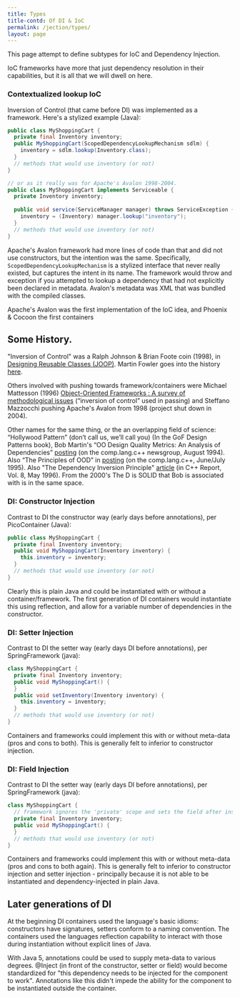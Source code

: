 ```yaml
---
title: Types
title-contd: Of DI & IoC
permalink: /jection/types/
layout: page
---
```


This page attempt to define subtypes for IoC and Dependency Injection.

IoC frameworks have more that just dependency resolution in their capabilities, but it is all that we 
will dwell on here. 

### Contextualized lookup IoC

Inversion of Control (that came before DI) was implemented as a framework. Here's a stylized example (Java):

```java
public class MyShoppingCart {
  private final Inventory inventory;
  public MyShoppingCart(ScopedDependencyLookupMechanism sdlm) {
    inventory = sdlm.lookup(Inventory.class);
  }
  // methods that would use inventory (or not)
}

// or as it really was for Apache's Avalon 1998-2004.
public class MyShoppingCart implements Serviceable {
  private Inventory inventory;
              
  public void service(ServiceManager manager) throws ServiceException {
    inventory = (Inventory) manager.lookup("inventory");
  } 
  // methods that would use inventory (or not)
}
```

Apache's Avalon framework had more lines of code than that and did not use constructors, but the intention was the same. Specifically, `ScopedDependencyLookupMechanism` is a stylized interface that never really existed, but captures the intent in its name.  The 
framework would throw and exception if you attempted to lookup a dependency that had not explicitly been declared in metadata. 
Avalon's metadata was XML that was bundled with the compiled classes.

Apache's Avalon was the first implementation of the IoC idea, and Phoenix & Cocoon the first containers

## Some History.

"Inversion of Control" was a Ralph Johnson & Brian Foote coin (1998), in [Designing Reusable Classes (JOOP)](http://www.laputan.org/drc/drc.html). Martin Fowler goes into the history [here](https://martinfowler.com/bliki/InversionOfControl.html). 

Others involved with pushing towards framework/containers were Michael Mattesson (1996) [Object-Oriented Frameworks : A survey of methodological issues](http://web.archive.org/web/20000815083810/www.ipd.hk-r.se/michaelm/thesis/toc.html) (“inversion of control” used in passing) and Steffano Mazzocchi pushing Apache's Avalon from 1998 (project shut down in 2004). 

Other names for the same thing, or the an overlapping field of science: “Hollywood Pattern” (don’t call us, we’ll call you) (In the GoF Design Patterns book), Bob Martin's “OO Design Quality Metrics: An Analysis of Dependencies” [posting](http://groups.google.com/group/comp.lang.c++/msg/b9c929f55c52e4a2) (on the comp.lang.c++ newsgroup, August 1994). Also “The Principles of OOD” in [posting](http://groups.google.com/group/comp.lang.c++/msg/30f7c7701209faba?dmode=source) (on the comp.lang.c++, June/July 1995). Also "The Dependency Inversion Principle" [article](http://www.objectmentor.com/resources/articles/dip.pdf) (in C++ Report, Vol. 8, May 1996). From the 2000's The D is SOLID that Bob is associated with is in the same space.

### DI: Constructor Injection

Contrast to DI the constructor way (early days before annotations), per PicoContainer (Java):

```java
public class MyShoppingCart {
  private final Inventory inventory;
  public void MyShoppingCart(Inventory inventory) {
    this.inventory = inventory;
  }
  // methods that would use inventory (or not)
}
```

Clearly this is plain Java and could be instantiated with or without a container/framework. The first generation of DI containers would 
instantiate this using reflection, and allow for a variable number of dependencies in the constructor.

### DI: Setter Injection

Contrast to DI the setter way (early days DI before annotations), per SpringFramework (java):

```java
class MyShoppingCart {
  private final Inventory inventory;
  public void MyShoppingCart() {
  }
  public void setInventory(Inventory inventory) {
    this.inventory = inventory;
  }
  // methods that would use inventory (or not)
}
```

Containers and frameworks could implement this with or without meta-data (pros and cons to both). This is generally felt to inferior to constructor injection.

### DI: Field Injection

Contrast to DI the setter way (early days DI before annotations), per SpringFramework (java):

```java
class MyShoppingCart {
  // framework ignores the 'private' scope and sets the field after instantiation.
  private final Inventory inventory;
  public void MyShoppingCart() {
  }
  // methods that would use inventory (or not)
}
```

Containers and frameworks could implement this with or without meta-data (pros and cons to both again). This is generally felt to inferior to constructor injection and setter injection - principally because it is not able to be instantiated and dependency-injected in plain Java.

## Later generations of DI

At the beginning DI containers used the language's basic idioms: constructors have signatures, setters conform to a naming convention. The containers used the languages reflection capability to interact with those during instantiation without explicit lines of Java.

With Java 5, annotations could be used to supply meta-data to various degrees. @Inject (in front of the constructor, setter or field) would become standardized for "this dependency needs to be injected for the component to work". Annotations like this didn't impede the ability for the component to be instantiated outside the container.

